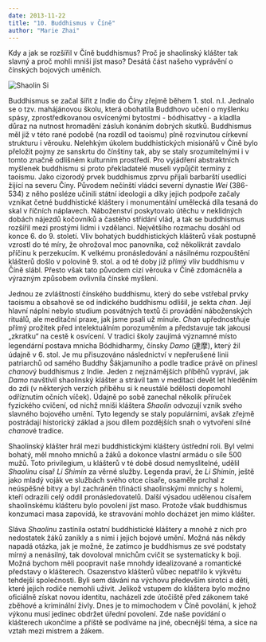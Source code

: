 ```yaml
---
date: 2013-11-22
title: "10. Buddhismus v Číně"
author: "Marie Zhai"
---
```

Kdy a jak se rozšířil v Číně buddhismus? Proč je shaolinský klášter tak slavný a proč mohli mniši jíst maso? Desátá část našeho vyprávění o čínských bojových uměních.
<!--more-->

![Shaolin Si](/images/wushu-10-shaolin-si.jpg#float)

Buddhismus se začal šířit z Indie do Číny zřejmě během 1. stol. n.l. Jednalo se o tzv. mahájánovou školu, která obohatila Buddhovo učení o myšlenku spásy, zprostředkovanou osvícenými bytostmi - bódhisattvy - a kladlla důraz na nutnost hromadění zásluh konáním dobrých skutků. Buddhismus měl již v této rané podobě (na rozdíl od taoismu) plně rozvinutou církevní strukturu i věrouku. Nelehkým úkolem buddhistických misionářů v Číně bylo přeložit pojmy ze sanskrtu do čínštiny tak, aby se staly srozumitelnými i v tomto značně odlišném kulturním prostředí. Pro vyjádření abstraktních myšlenek buddhismu si proto překladatelé museli vypůjčit termíny z taoismu. Jako cizorodý prvek buddhismus zprvu přijali barbarští usedlíci žijící na severu Číny. Původem nečínští vládci severní dynastie *Wei* (386-534) z něho posléze učinili státní ideologii a díky jejich podpoře začaly vznikat četné buddhistické kláštery i monumentální umělecká díla tesaná do skal v říčních náplavech. Náboženství poskytovalo útěchu v neklidných dobách nájezdů kočovníků a častého střídání vlád, a tak se buddhismus rozšířil mezi prostými lidmi i vzdělanci. Největšího rozmachu dosáhl od konce 6. do 9. století. Vliv bohatých buddhistických klášterů však postupně vzrostl do té míry, že ohrožoval moc panovníka, což několikrát zavdalo příčinu k perzekucím. K velkému pronásledování a násilnému rozpouštění klášterů došlo v polovině 9. stol. a od té doby již přímý vliv buddhismu v Číně slábl. Přesto však tato původem cizí věrouka v Číně zdomácněla a výrazným způsobem ovlivnila čínské myšlení.

Jednou ze zvláštností čínského buddhismu, který do sebe vstřebal prvky taoismu a obsahově se od indického buddhismu odlišil, je sekta *chan*. Její hlavní náplní nebylo studium posvátných textů či provádění náboženských rituálů, ale meditační praxe, jak jsme psali už minule. *Chan* upřednostňuje přímý prožitek před intelektuálním porozuměním a představuje tak jakousi „zkratku“ na cestě k osvícení. V tradici školy zaujímá významné místo legendární postava mnicha Bódhidharmy, čínsky *Damo* (達摩), který žil údajně v 6. stol. Je mu přisuzováno následnictví v nepřerušené linii patriarchů od samého Buddhy Šákjamuniho a podle tradice právě on přinesl *chan*ový buddhismus z Indie. Jeden z nejznámějších příběhů vypráví, jak *Damo* navštívil shaolinský klášter a strávil tam v meditaci devět let hleděním do zdi (v některých verzích příběhu si k neustálé bdělosti dopomohl odříznutím očních víček). Údajně po sobě zanechal několik příruček fyzického cvičení, od nichž mniši kláštera *Shaolin* odvozují vznik svého slavného bojového umění. Tyto legendy se staly populárními, avšak zřejmě postrádají historický základ a jsou dílem pozdějších snah o vytvoření silné *chan*ové tradice.

Shaolinský klášter hrál mezi buddhistickými kláštery ústřední roli. Byl velmi bohatý, měl mnoho mnichů a žáků a dokonce vlastní armádu o síle 500 mužů. Toto privilegium, u klášterů v té době dosud nemyslitelné, udělil *Shaolin*u císař *Li Shimin* za věrné služby. Legenda praví, že *Li Shimin*, ještě jako mladý voják ve službách svého otce císaře, osaměle prchal z neúspěšné bitvy a byl zachráněn třinácti shaolinskými mnichy s holemi, kteří odrazili celý oddíl pronásledovatelů. Další výsadou udělenou císařem shaolinskému klášteru bylo povolení jíst maso. Protože však buddhismus konzumaci masa zapovídá, ke stravování mohlo docházet jen mimo klášter.

Sláva *Shaolin*u zastínila ostatní buddhistické kláštery a mnohé z nich pro nedostatek žáků zanikly a s nimi i jejich bojové umění. Možná nás někdy napadá otázka, jak je možné, že zatímco je buddhismus ze své podstaty mírný a nenásilný, tak dovoloval mnichům cvičit se systematicky k boji. Možná bychom měli poopravit naše mnohdy idealizované a romantické představy o klášterech. Osazenstvo klášterů vůbec nepatřilo k výkvětu tehdejší společnosti. Byli sem dáváni na výchovu především sirotci a děti, které jejich rodiče nemohli uživit. Jelikož vstupem do kláštera bylo možno oficiálně získat novou identitu, nacházeli zde útočiště před zákonem také zběhové a kriminální živly. Dnes je to mimochodem v Číně povolání, k jehož výkonu musí jedinec obdržet úřední povolení. Zde naše povídání o klášterech ukončíme a příště se podíváme na jiné, obecnější téma, a sice na vztah mezi mistrem a žákem.
